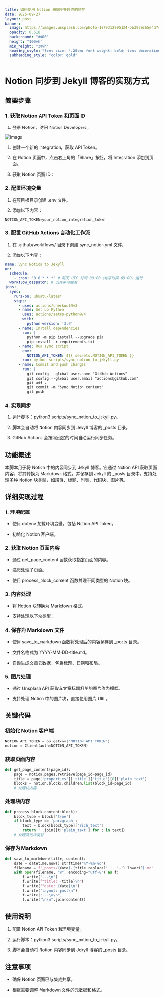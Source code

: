 ```yaml
---
title: 如何使用 Notion 来同步管理你的博客
date: 2025-09-27
layout: post
banner:
  image: https://images.unsplash.com/photo-1679312995134-bb397e265e4d?crop=entropy&cs=tinysrgb&fit=max&fm=jpg&ixid=M3w2OTIwMzJ8MHwxfHJhbmRvbXx8fHx8fHx8fDE3NTg5NzY2NjR8&ixlib=rb-4.1.0&q=80&w=1080
  opacity: 0.618
  background: "#000"
  height: "100vh"
  min_height: "38vh"
  heading_style: "font-size: 4.25em; font-weight: bold; text-decoration: underline"
  subheading_style: "color: gold"
---
```


# Notion 同步到 Jekyll 博客的实现方式

## 简要步骤

### 1. 获取 Notion API Token 和页面 ID

1. 登录 Notion，访问 Notion Developers。

![image](https://prod-files-secure.s3.us-west-2.amazonaws.com/a7a0cc5a-89b9-4cda-8686-1fba0ca52f40/d19c1afe-dea5-4312-9333-786b0ba83054/image.png?X-Amz-Algorithm=AWS4-HMAC-SHA256&X-Amz-Content-Sha256=UNSIGNED-PAYLOAD&X-Amz-Credential=ASIAZI2LB466R2MCUH4L%2F20250927%2Fus-west-2%2Fs3%2Faws4_request&X-Amz-Date=20250927T123743Z&X-Amz-Expires=3600&X-Amz-Security-Token=IQoJb3JpZ2luX2VjEBsaCXVzLXdlc3QtMiJHMEUCIQDcekXOf1B3F3fhY1WRZKE3ch2Z4ATXq8WFRHbs4WYsgQIgI8usFnn%2FFRrKWVoNQZb63tKCAokEfCaYnLl4BQY9p2gqiAQIpP%2F%2F%2F%2F%2F%2F%2F%2F%2F%2FARAAGgw2Mzc0MjMxODM4MDUiDH0VUf3sgjX8Fb9GKCrcA1ct7Bb9sb1Dghx0vbQZ%2BUULE%2FHdRATl87TVys363WzwjqLSqN%2FSapfF6MELIXV8OrULSt4e38SaUSQOtNqPra%2BOQeoTZeI5u9z7HU8YVi%2FxpblnDq823Tr2KhN6JEkBfz%2FS9mvHvkIeAUu2bXa%2Fb34yLPuwIX12q3e6zwpP4ET2%2FHcPrpQb6crl0oDb1t68S7QIMqxUthZ6mANSfnTLIE9SCzRZ67t7ERI7%2BPSGjONCdgmvnYQEQa5f7MkDqdPelIofy3BXUVNJXR9dgl4pYB9gIZ46y0QaYZdBLp%2FbP20zTJKeh%2B8yFj47MCEQTZYSt7XtAX2wIe1dqZBaFJTJ21tqbjSDrQsYzyBd0IU0G61LM42zV2kp5wgZ5ZHrFlR6R8bsCHsC73hUw6%2FNWqZmhxi5VCednVvVNUM7y2oJsGJhE6SK44juqLPRiETykFk4s4ZuD7H43WnwiFPKJNXmp8HICkZIjYk%2BHaCnxORUVkJLMKbsYkXjKc2VNGCFObUvuNT0wT7mfGvYX3N9OYD5bSTv6GiRU3%2BwsBgpkbpq%2B8VtGggQejnubXGKoMyz%2FrD69AOmsPOHJVzOYtajJHkZycR%2FG%2FDRuoSKnD3rPk%2FlsCBYa1cCrBu0JKfrHwyEMLb63sYGOqUBDHjVN3YZME5QFF%2B2IAOpNmbnuwB6288iSisQwkuCF0xGitJf8eId%2Bgy8XXRIxf4m3wiLDm9cENYlBtaVVtCxWnKHSkoJZJrLThp57uqulFqLTklM9bnJDRtVbkT0Hw2nQaZdgABDjStq%2B6Ts5V9PodOT%2BWag9z7c%2F3P%2BUvnceWehAJZ8aIS3WopZxvqAgHi6YP31lmfmsMBLeFV68TIjtI1JCJOT&X-Amz-Signature=46ea716ecd331cb4d307febdf688ea6192f12a1e13388d1d78866bae3d2db839&X-Amz-SignedHeaders=host&x-amz-checksum-mode=ENABLED&x-id=GetObject)

1. 创建一个新的 Integration，获取 API Token。

1. 在 Notion 页面中，点击右上角的「Share」按钮，将 Integration 添加到页面。

1. 获取 Notion 页面 ID：


### 2. 配置环境变量

1. 在项目根目录创建 .env 文件。

1. 添加以下内容：

```javascript
NOTION_API_TOKEN=your_notion_integration_token
```

### 3. 配置 GitHub Actions 自动化工作流

1. 在 .github/workflows/ 目录下创建 sync_notion.yml 文件。

1. 添加以下内容：

```yaml
name: Sync Notion to Jekyll
on:
  schedule:
    - cron: '0 0 * * *' # 每天 UTC 时间 00:00（北京时间 08:00）运行
  workflow_dispatch: # 支持手动触发
jobs:
  sync:
    runs-on: ubuntu-latest
    steps:
      - uses: actions/checkout@v3
      - name: Set up Python
        uses: actions/setup-python@v4
        with:
          python-version: '3.9'
      - name: Install dependencies
        run: |
          python -m pip install --upgrade pip
          pip install -r requirements.txt
      - name: Run sync script
        env:
          NOTION_API_TOKEN: ${{ secrets.NOTION_API_TOKEN }}
        run: python scripts/sync_notion_to_jekyll.py
      - name: Commit and push changes
        run: |
          git config --global user.name "GitHub Actions"
          git config --global user.email "actions@github.com"
          git add .
          git commit -m "Sync Notion content"
          git push
```

### 4. 实现同步

1. 运行脚本：python3 scripts/sync_notion_to_jekyll.py。

1. 脚本会自动将 Notion 内容同步到 Jekyll 博客的 _posts 目录。

1. GitHub Actions 会按照设定的时间自动运行同步任务。

## 功能概述

本脚本用于将 Notion 中的内容同步到 Jekyll 博客。它通过 Notion API 获取页面内容，将其转换为 Markdown 格式，并保存到 Jekyll 的 _posts 目录中。支持处理多种 Notion 块类型，如段落、标题、列表、代码块、图片等。

## 详细实现过程

### 1. 环境配置

- 使用 dotenv 加载环境变量，包括 Notion API Token。

- 初始化 Notion 客户端。

### 2. 获取 Notion 页面内容

- 通过 get_page_content 函数获取指定页面的内容。

- 递归处理子页面。

- 使用 process_block_content 函数处理不同类型的 Notion 块。

### 3. 内容处理

- 将 Notion 块转换为 Markdown 格式。

- 支持处理以下块类型：


### 4. 保存为 Markdown 文件

- 使用 save_to_markdown 函数将处理后的内容保存到 _posts 目录。

- 文件名格式为 YYYY-MM-DD-title.md。

- 自动生成文章元数据，包括标题、日期和布局。

### 5. 图片处理

- 通过 Unsplash API 获取与文章标题相关的图片作为横幅。

- 支持处理 Notion 中的图片块，直接使用图片 URL。

## 关键代码

### 初始化 Notion 客户端

```python
NOTION_API_TOKEN = os.getenv("NOTION_API_TOKEN")
notion = Client(auth=NOTION_API_TOKEN)
```

### 获取页面内容

```python
def get_page_content(page_id):
    page = notion.pages.retrieve(page_id=page_id)
    title = page['properties']['title']['title'][0]['plain_text']
    blocks = notion.blocks.children.list(block_id=page_id)
    # 处理块内容
```

### 处理块内容

```python
def process_block_content(block):
    block_type = block['type']
    if block_type == 'paragraph':
        text = block[block_type]['rich_text']
        return ''.join([t['plain_text'] for t in text])
    # 处理其他块类型
```

### 保存为 Markdown

```python
def save_to_markdown(title, content):
    date = datetime.now().strftime("%Y-%m-%d")
    filename = f"_posts/{date}-{title.replace(' ', '-').lower()}.md"
    with open(filename, "w", encoding="utf-8") as f:
        f.write("---\n")
        f.write(f"title: {title}\n")
        f.write(f"date: {date}\n")
        f.write("layout: post\n")
        f.write("---\n\n")
        f.write("\n\n".join(content))
```

## 使用说明

1. 配置 Notion API Token 和环境变量。

1. 运行脚本：python3 scripts/sync_notion_to_jekyll.py。

1. 脚本会自动将 Notion 内容同步到 Jekyll 博客的 _posts 目录。

## 注意事项

- 确保 Notion 页面已与集成共享。

- 根据需要调整 Markdown 文件的元数据和格式。